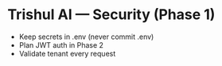 ﻿# Trishul AI — Security (Phase 1)
- Keep secrets in .env (never commit .env)
- Plan JWT auth in Phase 2
- Validate tenant every request
